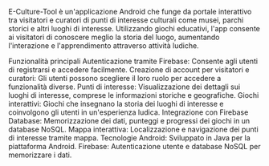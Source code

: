 E-Culture-Tool è un'applicazione Android che funge da portale interattivo tra visitatori e curatori di punti di interesse culturali come musei, parchi storici e altri luoghi di interesse. Utilizzando giochi educativi, l'app consente ai visitatori di conoscere meglio la storia del luogo, aumentando l'interazione e l'apprendimento attraverso attività ludiche.

Funzionalità principali
Autenticazione tramite Firebase: Consente agli utenti di registrarsi e accedere facilmente.
Creazione di account per visitatori e curatori: Gli utenti possono scegliere il loro ruolo per accedere a funzionalità diverse.
Punti di interesse: Visualizzazione dei dettagli sui luoghi di interesse, comprese le informazioni storiche e geografiche.
Giochi interattivi: Giochi che insegnano la storia dei luoghi di interesse e coinvolgono gli utenti in un'esperienza ludica.
Integrazione con Firebase Database: Memorizzazione dei dati, punteggi e progressi dei giochi in un database NoSQL.
Mappa interattiva: Localizzazione e navigazione dei punti di interesse tramite mappa.
Tecnologie
Android: Sviluppato in Java per la piattaforma Android.
Firebase: Autenticazione utente e database NoSQL per memorizzare i dati.
